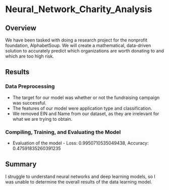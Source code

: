 # Neural_Network_Charity_Analysis

## Overview
We have been tasked with doing a research project for the nonprofit foundation, AlphabetSoup. We will create a mathematical, data-driven solution to accurately predict which organizations are worth donating to and which are too high risk.

## Results

### Data Preprocessing
- The target for our model was whether or not the fundraising campaign was successful.
- The features of our model were application type and classification.
- We removed EIN and Name from our dataset, as they are irrelevant for what we are trying to obtain.

### Compiling, Training, and Evaluating the Model
- Evaluation of the model - Loss: 0.9950710535049438, Accuracy: 0.47591835260391235

## Summary
I struggle to understand neural networks and deep learning models, so I was unable to determine the overall results of the data learning model.

